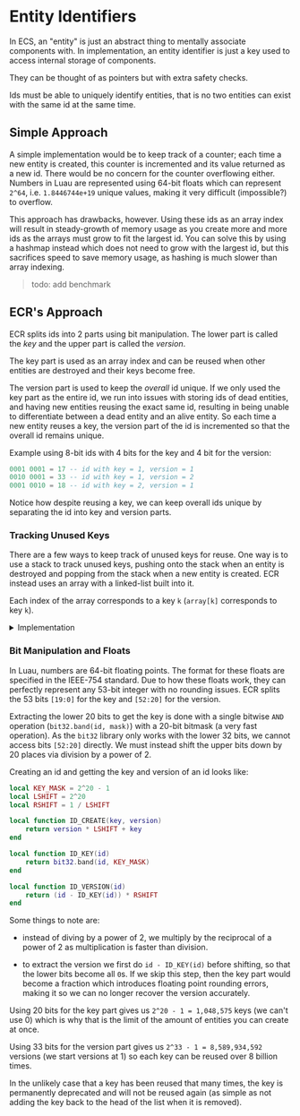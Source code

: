 # Entity Identifiers

In ECS, an "entity" is just an abstract thing to mentally associate components
with. In implementation, an entity identifier is just a key used to access
internal storage of components.

They can be thought of as pointers but with extra safety checks.

Ids must be able to uniquely identify entities, that is no two entities can
exist with the same id at the same time.

## Simple Approach

A simple implementation would be to keep track of a counter; each time a new
entity is created, this counter is incremented and its value returned as a new
id. There would be no concern for the counter overflowing either. Numbers in
Luau are represented using 64-bit floats which can represent `2^64`, i.e.
`1.8446744e+19` unique values, making it very difficult (impossible?) to
overflow.

This approach has drawbacks, however. Using these ids as an array index will
result in steady-growth of memory usage as you create more and more ids as the
arrays must grow to fit the largest id. You can solve this by using a hashmap
instead which does not need to grow with the largest id, but this sacrifices
speed to save memory usage, as hashing is much slower than array indexing.

> todo: add benchmark

## ECR's Approach

ECR splits ids into 2 parts using bit manipulation.
The lower part is called the *key* and the upper part is called the *version*.

The key part is used as an array index and can be reused when other entities are
destroyed and their keys become free.

The version part is used to keep the *overall* id unique. If we only used the
key part as the entire id, we run into issues with storing ids of dead entities,
and having new entities reusing the exact same id, resulting in being unable to
differentiate between a dead entity and an alive entity. So each time a new
entity reuses a key, the version part of the id is incremented so that the
overall id remains unique.

Example using 8-bit ids with 4 bits for the key and 4 bit for the version:

```lua
0001 0001 = 17 -- id with key = 1, version = 1
0010 0001 = 33 -- id with key = 1, version = 2
0001 0010 = 18 -- id with key = 2, version = 1
```

Notice how despite reusing a key, we can keep overall ids unique by separating
the id into key and version parts.

### Tracking Unused Keys

There are a few ways to keep track of unused keys for reuse. One way is to use a
stack to track unused keys, pushing onto the stack when an entity is destroyed
and popping from the stack when a new entity is created. ECR instead uses an
array with a linked-list built into it.

Each index of the array corresponds to a key `k` (`array[k]` corresponds to key
`k`).

<details>
  <summary>Implementation</summary>

---

Say we have a function `ID(key, version)` which creates an id using the given
key and version.

When key `k` is in use, `array[k] = ID(k, v)` where
`v` is how many times that key has been used.

When key `k` is not in use, `array[k] = ID(k_next, v)` where
`k_next` is the *next key not in use* or `0`, that is, a pointer to the next
free key or nothing,
and `v` is still how many times key `k` has been used.

We keep track of the head of the list using a variable `head` that holds the
first unused key. If an unused key `k` is at the tail of the list, then
`array[k] = ID(0, v)`. A key can never be `0` (arrays in Luau start at 1) so
we use `0` to signify nothing. If the list is empty then `head` is set to `0`.

When we want to create a new id, we check if `head ~= 0`. If `head == 0` then
we just create a brand new key `#array + 1`. Otherwise, we know that we have an
unused key `k` where `head = k`. We know that `array[k] = ID(next_k, v)`.
So we set `head = next_k` and set `array[k] = ID(k, v)` and return `ID(k, v)`.

When we want to destroy an id with key `k` we do `array[k] = ID(head, v+1)`
and set `head = k`.

Difficult to grasp at first but the advantage of this approach is that we can
quickly see if a given key is in use or not instead of searching through a stack
of unused keys, as well as only needing a single array index for each entity,
since both key and version are stored at the one index.

---

</details>

### Bit Manipulation and Floats

In Luau, numbers are 64-bit floating points. The format for these floats are
specified in the IEEE-754 standard. Due to how these floats work, they can
perfectly represent any 53-bit integer with no rounding issues. ECR splits the
53 bits `[19:0]` for the key and `[52:20]` for the version.

Extracting the lower 20 bits to get the key is done with a single bitwise `AND`
operation (`bit32.band(id, mask)`) with a 20-bit bitmask
(a very fast operation). As the `bit32` library only works with the lower 32
bits, we cannot access bits `[52:20]` directly. We must instead shift the upper
bits down by 20 places via division by a power of 2.

Creating an id and getting the key and version of an id looks like:

```lua
local KEY_MASK = 2^20 - 1
local LSHIFT = 2^20
local RSHIFT = 1 / LSHIFT

local function ID_CREATE(key, version)
    return version * LSHIFT + key
end

local function ID_KEY(id)
    return bit32.band(id, KEY_MASK)
end

local function ID_VERSION(id)
    return (id - ID_KEY(id)) * RSHIFT
end
```

Some things to note are:

- instead of diving by a power of 2, we multiply by the reciprocal of a power of
  2 as multiplication is faster than division.

- to extract the version we first do `id - ID_KEY(id)` before shifting, so that
  the lower bits become all `0`s. If we skip this step, then the key part would
  become a fraction which introduces floating point rounding errors, making it
  so we can no longer recover the version accurately.

Using 20 bits for the key part gives us `2^20 - 1 = 1,048,575` keys (we can't
use 0) which is why that is the limit of the amount of entities you can create
at once.

Using 33 bits for the version part gives us `2^33 - 1 = 8,589,934,592` versions
(we start versions at 1) so each key can be reused over 8 billion times.

In the unlikely case that a key has been reused that many times, the key is
permanently deprecated and will not be reused again (as simple as not adding
the key back to the head of the list when it is removed).
